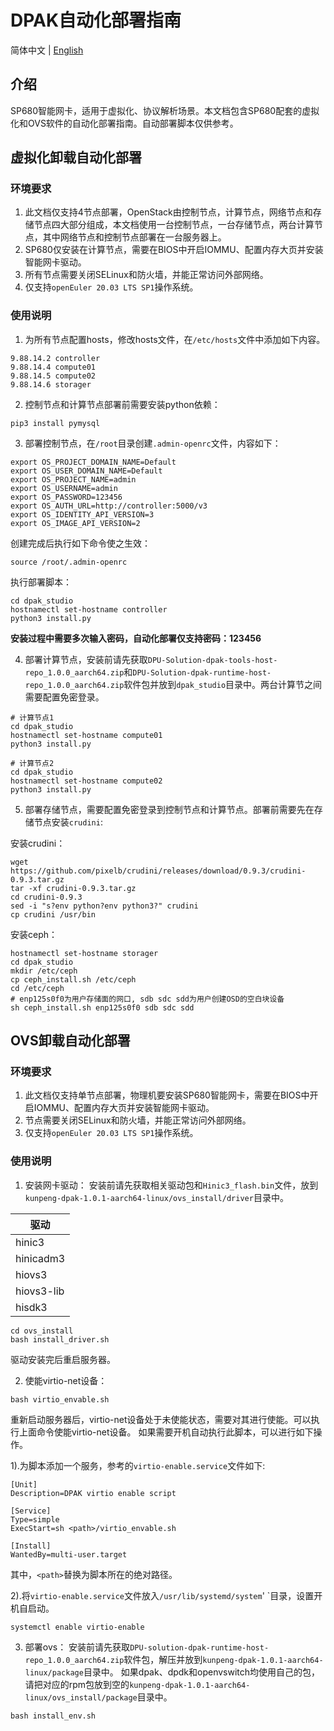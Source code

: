 # DPAK自动化部署指南

简体中文 | [English](README_en.md)

## 介绍
SP680智能网卡，适用于虚拟化、协议解析场景。本文档包含SP680配套的虚拟化和OVS软件的自动化部署指南。自动部署脚本仅供参考。

## 虚拟化卸载自动化部署

### 环境要求

1. 此文档仅支持4节点部署，OpenStack由控制节点，计算节点，网络节点和存储节点四大部分组成，本文档使用一台控制节点，一台存储节点，两台计算节点，其中网络节点和控制节点部署在一台服务器上。
2. SP680仅安装在计算节点，需要在BIOS中开启IOMMU、配置内存大页并安装智能网卡驱动。
3. 所有节点需要关闭SELinux和防火墙，并能正常访问外部网络。
4. 仅支持`openEuler 20.03 LTS SP1`操作系统。


### 使用说明

1. 为所有节点配置hosts，修改hosts文件，在`/etc/hosts`文件中添加如下内容。
```
9.88.14.2 controller
9.88.14.4 compute01
9.88.14.5 compute02
9.88.14.6 storager
```

2. 控制节点和计算节点部署前需要安装python依赖：
```
pip3 install pymysql
```

3. 部署控制节点，在`/root`目录创建`.admin-openrc`文件，内容如下：
```
export OS_PROJECT_DOMAIN_NAME=Default
export OS_USER_DOMAIN_NAME=Default
export OS_PROJECT_NAME=admin
export OS_USERNAME=admin
export OS_PASSWORD=123456
export OS_AUTH_URL=http://controller:5000/v3
export OS_IDENTITY_API_VERSION=3
export OS_IMAGE_API_VERSION=2
```

创建完成后执行如下命令使之生效：
```
source /root/.admin-openrc
```

执行部署脚本：
```
cd dpak_studio
hostnamectl set-hostname controller
python3 install.py
```

**安装过程中需要多次输入密码，自动化部署仅支持密码：123456**

4. 部署计算节点，安装前请先获取`DPU-Solution-dpak-tools-host-repo_1.0.0_aarch64.zip`和`DPU-Solution-dpak-runtime-host-repo_1.0.0_aarch64.zip`软件包并放到`dpak_studio`目录中。两台计算节之间需要配置免密登录。
```
# 计算节点1
cd dpak_studio
hostnamectl set-hostname compute01
python3 install.py

# 计算节点2
cd dpak_studio
hostnamectl set-hostname compute02
python3 install.py
```

5. 部署存储节点，需要配置免密登录到控制节点和计算节点。部署前需要先在存储节点安装`crudini`:

安装crudini：
```
wget https://github.com/pixelb/crudini/releases/download/0.9.3/crudini-0.9.3.tar.gz
tar -xf crudini-0.9.3.tar.gz
cd crudini-0.9.3
sed -i "s?env python?env python3?" crudini
cp crudini /usr/bin
```

安装ceph：
```
hostnamectl set-hostname storager
cd dpak_studio
mkdir /etc/ceph
cp ceph_install.sh /etc/ceph
cd /etc/ceph
# enp125s0f0为用户存储面的网口, sdb sdc sdd为用户创建OSD的空白块设备
sh ceph_install.sh enp125s0f0 sdb sdc sdd
```


## OVS卸载自动化部署

### 环境要求

1. 此文档仅支持单节点部署，物理机要安装SP680智能网卡，需要在BIOS中开启IOMMU、配置内存大页并安装智能网卡驱动。
2. 节点需要关闭SELinux和防火墙，并能正常访问外部网络。
3. 仅支持`openEuler 20.03 LTS SP1`操作系统。

### 使用说明

1. 安装网卡驱动：
安装前请先获取相关驱动包和`Hinic3_flash.bin`文件，放到`kunpeng-dpak-1.0.1-aarch64-linux/ovs_install/driver`目录中。

| 驱动 | 
| ---- | 
| hinic3 | 
| hinicadm3 |
| hiovs3 | 
| hiovs3-lib | 
| hisdk3 | 

```
cd ovs_install
bash install_driver.sh
```
驱动安装完后重启服务器。

2. 使能virtio-net设备：

```
bash virtio_envable.sh
```
重新启动服务器后，virtio-net设备处于未使能状态，需要对其进行使能。可以执行上面命令使能virtio-net设备。
如果需要开机自动执行此脚本，可以进行如下操作。

1).为脚本添加一个服务，参考的`virtio-enable.service`文件如下:
```
[Unit]
Description=DPAK virtio enable script

[Service]
Type=simple
ExecStart=sh <path>/virtio_envable.sh

[Install]
WantedBy=multi-user.target
```

其中，`<path>`替换为脚本所在的绝对路径。

2).将`virtio-enable.service`文件放入`/usr/lib/systemd/system`' `目录，设置开机自启动。
```
systemctl enable virtio-enable
```

3. 部署ovs：
安装前请先获取`DPU-solution-dpak-runtime-host-repo_1.0.0_aarch64.zip`软件包，解压并放到`kunpeng-dpak-1.0.1-aarch64-linux/package`目录中。
如果dpak、dpdk和openvswitch均使用自己的包，请把对应的rpm包放到空的`kunpeng-dpak-1.0.1-aarch64-linux/ovs_install/package`目录中。
```
bash install_env.sh
```
